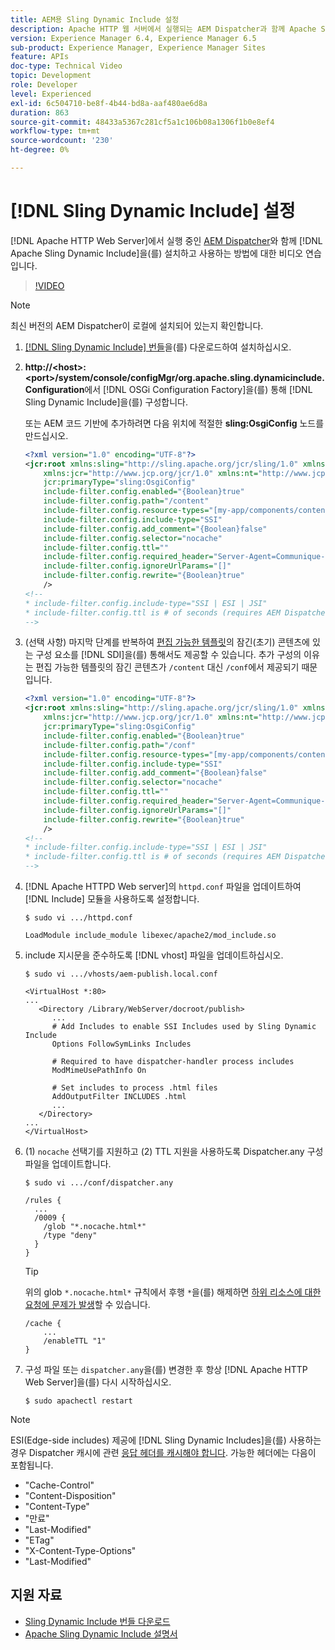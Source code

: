 ```yaml
---
title: AEM용 Sling Dynamic Include 설정
description: Apache HTTP 웹 서버에서 실행되는 AEM Dispatcher과 함께 Apache Sling Dynamic Include를 설치하고 사용하는 방법에 대한 비디오 설명입니다.
version: Experience Manager 6.4, Experience Manager 6.5
sub-product: Experience Manager, Experience Manager Sites
feature: APIs
doc-type: Technical Video
topic: Development
role: Developer
level: Experienced
exl-id: 6c504710-be8f-4b44-bd8a-aaf480ae6d8a
duration: 863
source-git-commit: 48433a5367c281cf5a1c106b08a1306f1b0e8ef4
workflow-type: tm+mt
source-wordcount: '230'
ht-degree: 0%

---
```


# [!DNL Sling Dynamic Include] 설정

[!DNL Apache HTTP Web Server]에서 실행 중인 [AEM Dispatcher](https://experienceleague.adobe.com/docs/experience-manager-dispatcher/using/dispatcher.html?lang=ko-KR)와 함께 [!DNL Apache Sling Dynamic Include]을(를) 설치하고 사용하는 방법에 대한 비디오 연습입니다.

>[!VIDEO](https://video.tv.adobe.com/v/17040?quality=12&learn=on)

>[!NOTE]
>
> 최신 버전의 AEM Dispatcher이 로컬에 설치되어 있는지 확인합니다.

1. [[!DNL Sling Dynamic Include] 번들](https://sling.apache.org/downloads.cgi)을(를) 다운로드하여 설치하십시오.
1. **http://&lt;host>:&lt;port>/system/console/configMgr/org.apache.sling.dynamicinclude.Configuration**&#x200B;에서 [!DNL OSGi Configuration Factory]을(를) 통해 [!DNL Sling Dynamic Include]을(를) 구성합니다.

   또는 AEM 코드 기반에 추가하려면 다음 위치에 적절한 **sling:OsgiConfig** 노드를 만드십시오.

   ```xml
   <?xml version="1.0" encoding="UTF-8"?>
   <jcr:root xmlns:sling="http://sling.apache.org/jcr/sling/1.0" xmlns:cq="http://www.day.com/jcr/cq/1.0"
       xmlns:jcr="http://www.jcp.org/jcr/1.0" xmlns:nt="http://www.jcp.org/jcr/nt/1.0"
       jcr:primaryType="sling:OsgiConfig"
       include-filter.config.enabled="{Boolean}true"
       include-filter.config.path="/content"
       include-filter.config.resource-types="[my-app/components/content/highly-dynamic]"
       include-filter.config.include-type="SSI" 
       include-filter.config.add_comment="{Boolean}false"
       include-filter.config.selector="nocache"
       include-filter.config.ttl=""
       include-filter.config.required_header="Server-Agent=Communique-Dispatcher"
       include-filter.config.ignoreUrlParams="[]"
       include-filter.config.rewrite="{Boolean}true"
       />
   <!--
   * include-filter.config.include-type="SSI | ESI | JSI"
   * include-filter.config.ttl is # of seconds (requires AEM Dispatcher 4.1.11+)
   -->
   ```

1. (선택 사항) 마지막 단계를 반복하여 [편집 가능한 템플릿](https://helpx.adobe.com/kr/experience-manager/6-5/sites/developing/using/page-templates-editable.html)의 잠긴(초기) 콘텐츠에 있는 구성 요소를 [!DNL SDI]을(를) 통해서도 제공할 수 있습니다. 추가 구성의 이유는 편집 가능한 템플릿의 잠긴 콘텐츠가 `/content` 대신 `/conf`에서 제공되기 때문입니다.

   ```xml
   <?xml version="1.0" encoding="UTF-8"?>
   <jcr:root xmlns:sling="http://sling.apache.org/jcr/sling/1.0" xmlns:cq="http://www.day.com/jcr/cq/1.0"
       xmlns:jcr="http://www.jcp.org/jcr/1.0" xmlns:nt="http://www.jcp.org/jcr/nt/1.0"
       jcr:primaryType="sling:OsgiConfig"
       include-filter.config.enabled="{Boolean}true"
       include-filter.config.path="/conf"
       include-filter.config.resource-types="[my-app/components/content/highly-dynamic]"
       include-filter.config.include-type="SSI" 
       include-filter.config.add_comment="{Boolean}false"
       include-filter.config.selector="nocache"
       include-filter.config.ttl=""
       include-filter.config.required_header="Server-Agent=Communique-Dispatcher"
       include-filter.config.ignoreUrlParams="[]"
       include-filter.config.rewrite="{Boolean}true"
       />
   <!--
   * include-filter.config.include-type="SSI | ESI | JSI"
   * include-filter.config.ttl is # of seconds (requires AEM Dispatcher 4.1.11+)
   -->
   ```

1. [!DNL Apache HTTPD Web server]의 `httpd.conf` 파일을 업데이트하여 [!DNL Include] 모듈을 사용하도록 설정합니다.

   ```shell
   $ sudo vi .../httpd.conf
   ```

   ```shell
   LoadModule include_module libexec/apache2/mod_include.so
   ```

1. include 지시문을 준수하도록 [!DNL vhost] 파일을 업데이트하십시오.

   ```shell
   $ sudo vi .../vhosts/aem-publish.local.conf
   ```

   ```shell
   <VirtualHost *:80>
   ...
      <Directory /Library/WebServer/docroot/publish>
         ...
         # Add Includes to enable SSI Includes used by Sling Dynamic Include
         Options FollowSymLinks Includes
   
         # Required to have dispatcher-handler process includes
         ModMimeUsePathInfo On
   
         # Set includes to process .html files
         AddOutputFilter INCLUDES .html
         ...
      </Directory>
   ...
   </VirtualHost>
   ```

1. (1) `nocache` 선택기를 지원하고 (2) TTL 지원을 사용하도록 Dispatcher.any 구성 파일을 업데이트합니다.

   ```shell
   $ sudo vi .../conf/dispatcher.any
   ```

   ```shell
   /rules {
     ...
     /0009 {
       /glob "*.nocache.html*"
       /type "deny"
     } 
   }
   ```

   >[!TIP]
   >
   > 위의 glob `*.nocache.html*` 규칙에서 후행 `*`을(를) 해제하면 [하위 리소스에 대한 요청에 문제가 발생](https://github.com/AdobeDocs/experience-manager-learn.en/issues/16)할 수 있습니다.

   ```shell
   /cache {
       ...
       /enableTTL "1"
   }
   ```

1. 구성 파일 또는 `dispatcher.any`을(를) 변경한 후 항상 [!DNL Apache HTTP Web Server]을(를) 다시 시작하십시오.

   ```shell
   $ sudo apachectl restart
   ```

>[!NOTE]
>
>ESI(Edge-side includes) 제공에 [!DNL Sling Dynamic Includes]을(를) 사용하는 경우 Dispatcher 캐시에 관련 [응답 헤더를 캐시해야 합니다](https://experienceleague.adobe.com/docs/experience-manager-dispatcher/using/configuring/dispatcher-configuration.html?lang=ko#CachingHTTPResponseHeaders). 가능한 헤더에는 다음이 포함됩니다.
>
>* &quot;Cache-Control&quot;
>* &quot;Content-Disposition&quot;
>* &quot;Content-Type&quot;
>* &quot;만료&quot;
>* &quot;Last-Modified&quot;
>* &quot;ETag&quot;
>* &quot;X-Content-Type-Options&quot;
>* &quot;Last-Modified&quot;
>

## 지원 자료

* [Sling Dynamic Include 번들 다운로드](https://sling.apache.org/downloads.cgi)
* [Apache Sling Dynamic Include 설명서](https://github.com/Cognifide/Sling-Dynamic-Include)
